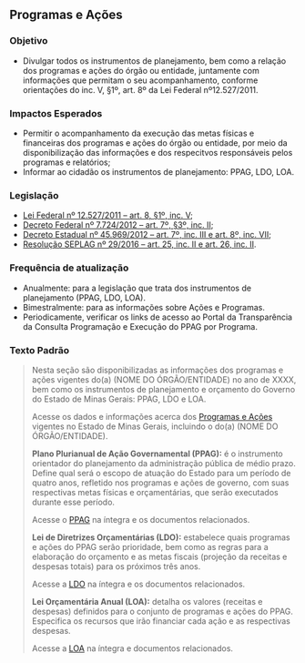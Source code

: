 ## Programas e Ações

### Objetivo
- Divulgar todos os instrumentos de planejamento, bem como a relação dos programas e ações do órgão ou entidade, juntamente com informações que permitam o seu acompanhamento, conforme orientações do inc. V, §1º, art. 8º da Lei Federal nº12.527/2011.

### Impactos Esperados
-	Permitir o acompanhamento da execução das metas físicas e financeiras dos programas e ações do órgão ou entidade, por meio da disponibilização das informações e dos respecitvos responsáveis pelos programas e relatórios;
-	Informar ao cidadão os instrumentos de planejamento: PPAG, LDO, LOA.

### Legislação
-	[Lei Federal nº 12.527/2011 – art. 8, §1º, inc. V](http://www.planalto.gov.br/ccivil_03/_ato2011-2014/2011/lei/l12527.htm#art8);
-	[Decreto Federal nº 7.724/2012 – art. 7º, §3º, inc. II](http://www.planalto.gov.br/ccivil_03/_ato2011-2014/2012/decreto/d7724.htm);
-	[Decreto Estadual nº 45.969/2012 – art. 7º, inc. III e art. 8º, inc. VII](https://www.almg.gov.br/consulte/legislacao/completa/completa.html?tipo=DEC&num=45969&ano=2012);
-	[Resolução SEPLAG nº 29/2016 – art. 25, inc. II e art. 26, inc. II](http://www.planejamento.mg.gov.br/sites/default/files/documentos/resolucao_sitios_seplag_29_de_05_07_2016_1.pdf).

### Frequência de atualização
-	Anualmente: para a legislação que trata dos instrumentos de planejamento (PPAG, LDO, LOA).
-	Bimestralmente: para as informações sobre Ações e Programas. 
-	Periodicamente, verificar os links de acesso ao Portal da Transparência da Consulta Programação e Execução do PPAG por Programa.

### Texto Padrão

> Nesta seção são disponibilizadas as informações dos programas e ações vigentes do(a) (NOME DO ÓRGÃO/ENTIDADE) no ano de XXXX, bem como os instrumentos de planejamento e orçamento do Governo do Estado de Minas Gerais: PPAG, LDO e LOA.
> 
> Acesse os dados e informações acerca dos [Programas e Ações](https://www.transparencia.mg.gov.br/planejamento-e-resultados/planejamento-e-monitoramento-ppag/programacao-execucao-ppag-programa/ppagprograma-programas/5/2023/0/0) vigentes no Estado de Minas Gerais, incluindo o do(a) (NOME DO ÓRGÃO/ENTIDADE).
> 
> **Plano Plurianual de Ação Governamental (PPAG):** é o instrumento orientador do planejamento da administração pública de médio prazo. Define qual será o escopo de atuação do Estado para um período de quatro anos, refletido nos programas e ações de governo, com suas respectivas metas físicas e orçamentárias, que serão executados durante esse período.
>
> Acesse o [PPAG](https://www.mg.gov.br/planejamento/pagina/planejamento-e-orcamento/plano-plurianual-de-acao-governamental-ppag/plano-plurianual-de-acao) na íntegra e os documentos relacionados.
> 
> **Lei de Diretrizes Orçamentárias (LDO):** estabelece quais programas e ações do PPAG serão prioridade, bem como as regras para a elaboração do orçamento e as metas fiscais (projeção da receitas e despesas totais) para os próximos três anos. 
>
> Acesse a [LDO](https://www.mg.gov.br/planejamento/pagina/planejamento-e-orcamento/lei-de-diretrizes-orcamentarias-ldo/lei-de-diretrizes-orcamentarias) na íntegra e os documentos relacionados.
> 
> **Lei Orçamentária Anual (LOA):** detalha os valores (receitas e despesas) definidos para o conjunto de programas e ações do PPAG. Especifica os recursos que irão financiar cada ação e as respectivas despesas.
>
> Acesse a [LOA](https://www.mg.gov.br/planejamento/pagina/planejamento-e-orcamento/lei-orcamentaria-anual-loa/lei-orcamentaria-anual-loa) na íntegra e documentos relacionados.

